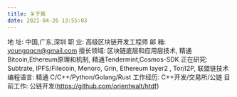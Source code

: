 ```yaml
---
title: 关于我
date: 2021-04-26 13:55:03
---
```


地   址: 中国,广东,深圳
职   业: 高级区块链开发工程师
邮   箱: youngqqcn@gmail.com
擅长领域: 区块链底层和应用层技术, 精通Bitcoin,Ethereum原理和机制, 精通Tendermint,Cosmos-SDK
正在研究: Subtrate, IPFS/Filecoin, Menoro, Grin, Ethereum layer2 , Tor/I2P, 联盟链技术
编程语言: 精通 C/C++/Python/Golang/Rust
工作经历: C++开发/交易所/公链
目前工作: 公链开发(https://github.com/orientwalt/htdf)
